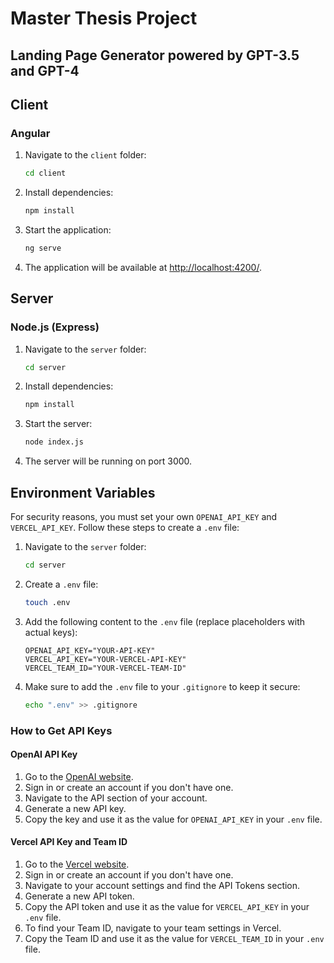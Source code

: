 # Master Thesis Project
## Landing Page Generator powered by GPT-3.5 and GPT-4

## Client

### Angular

1. Navigate to the `client` folder:
    ```bash
    cd client
    ```
2. Install dependencies:
    ```bash
    npm install
    ```
3. Start the application:
    ```bash
    ng serve
    ```
4. The application will be available at [http://localhost:4200/](http://localhost:4200/).

## Server

### Node.js (Express)

1. Navigate to the `server` folder:
    ```bash
    cd server
    ```
2. Install dependencies:
    ```bash
    npm install
    ```
3. Start the server:
    ```bash
    node index.js
    ```
4. The server will be running on port 3000.

## Environment Variables

For security reasons, you must set your own `OPENAI_API_KEY` and `VERCEL_API_KEY`. Follow these steps to create a `.env` file:

1. Navigate to the `server` folder:
    ```bash
    cd server
    ```
2. Create a `.env` file:
    ```bash
    touch .env
    ```
3. Add the following content to the `.env` file (replace placeholders with actual keys):
    ```env
    OPENAI_API_KEY="YOUR-API-KEY"
    VERCEL_API_KEY="YOUR-VERCEL-API-KEY"
    VERCEL_TEAM_ID="YOUR-VERCEL-TEAM-ID"
    ```

4. Make sure to add the `.env` file to your `.gitignore` to keep it secure:
    ```bash
    echo ".env" >> .gitignore
    ```

### How to Get API Keys

#### OpenAI API Key

1. Go to the [OpenAI website](https://www.openai.com/).
2. Sign in or create an account if you don't have one.
3. Navigate to the API section of your account.
4. Generate a new API key.
5. Copy the key and use it as the value for `OPENAI_API_KEY` in your `.env` file.

#### Vercel API Key and Team ID

1. Go to the [Vercel website](https://vercel.com/).
2. Sign in or create an account if you don't have one.
3. Navigate to your account settings and find the API Tokens section.
4. Generate a new API token.
5. Copy the API token and use it as the value for `VERCEL_API_KEY` in your `.env` file.
6. To find your Team ID, navigate to your team settings in Vercel.
7. Copy the Team ID and use it as the value for `VERCEL_TEAM_ID` in your `.env` file.

